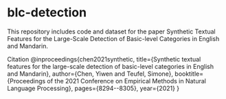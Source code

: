 # blc-detection
This repository includes code and dataset for the paper Synthetic Textual Features for the Large-Scale Detection of Basic-level Categories in English and Mandarin.


Citation
@inproceedings{chen2021synthetic,
  title={Synthetic textual features for the large-scale detection of basic-level categories in English and Mandarin},
  author={Chen, Yiwen and Teufel, Simone},
  booktitle={Proceedings of the 2021 Conference on Empirical Methods in Natural Language Processing},
  pages={8294--8305},
  year={2021}
}
